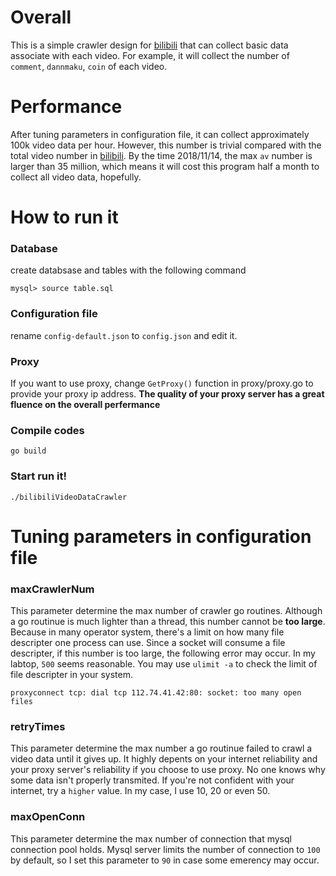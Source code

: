 # Overall

This is a simple crawler design for [bilibili](www.bilibili.com) that can collect basic data associate with each video. For example, it will collect the number of `comment`, `dannmaku`, `coin` of each video.

# Performance
After tuning parameters in configuration file, it can collect approximately 100k video data per hour. However, this number is trivial compared with the total video number in [bilibili](www.bilibili.com). By the time 2018/11/14, the max `av` number is larger than 35 million, which means it will cost this program  half a month to collect all video data, hopefully.

# How to run it

### Database

create databsase and tables with the following command

`mysql> source table.sql`

### Configuration file

rename `config-default.json` to `config.json` and edit it.

### Proxy

If you want to use proxy, change `GetProxy()` function in proxy/proxy.go to provide your proxy ip address. **The quality of your proxy server has a great fluence on the overall perfermance**

### Compile codes

`go build`

### Start run it!

`./bilibiliVideoDataCrawler`

# Tuning parameters in configuration file

### maxCrawlerNum

This parameter determine the max number of crawler go routines. Although a go routinue is much lighter than a thread, this number cannot be **too large**. Because in many operator system, there's a limit on how many file descripter one process can use. Since a socket will consume a file descripter, if this number is too large, the following error may occur. In my labtop, `500` seems reasonable. You may use `ulimit -a` to check the limit of file descripter in your system.

`proxyconnect tcp: dial tcp 112.74.41.42:80: socket: too many open files`

### retryTimes

This parameter determine the max number a go routinue failed to crawl a video data until it gives up. It highly depents on your internet reliability and your proxy server's reliability if you choose to use proxy. No one knows why some data isn't properly transmited. If you're not confident with your internet, try a `higher` value. In my case, I use 10, 20 or even 50.

### maxOpenConn

This parameter determine the max number of connection that mysql connection pool holds. Mysql server limits the number of connection to `100` by default, so I set this parameter to `90` in case some emerency may occur.